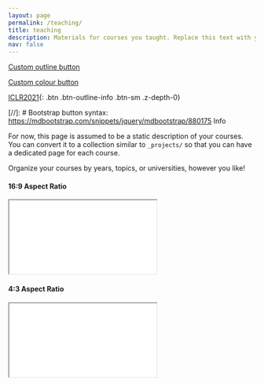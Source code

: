```yaml
---
layout: page
permalink: /teaching/
title: teaching
description: Materials for courses you taught. Replace this text with your description.
nav: false
---
```


<p><a href="#" class="btn btn-outline">Custom outline button</a></p>

<p><a href="#" class="btn btn-colour-1">Custom colour button</a></p>

[ICLR2021](https://openreview.net/forum?id=Iw4ZGwenbXf){: .btn .btn-outline-info .btn-sm .z-depth-0}

[//]: # Bootstrap button syntax: https://mdbootstrap.com/snippets/jquery/mdbootstrap/880175
<span class="badge badge-info pl-3 pr-3">Info</span>


For now, this page is assumed to be a static description of your courses. You can convert it to a collection similar to `_projects/` so that you can have a dedicated page for each course.

Organize your courses by years, topics, or universities, however you like!


<div class="row">
  <div class="col-sm-6">
    <!-- 16:9 -->
    <h4>16:9 Aspect Ratio</h4>
    <div class="embed-responsive embed-responsive-16by9">
      <iframe class="embed-responsive-item" src="//www.youtube.com/embed/zB4I68XVPzQ"></iframe>
    </div>
  </div>
  <div class="col-sm-6">
    <!-- 4:3 -->
    <h4>4:3 Aspect Ratio</h4>
    <div class="embed-responsive embed-responsive-4by3">
      <iframe class="embed-responsive-item" src="//www.youtube.com/embed/zB4I68XVPzQ"></iframe>
    </div>
  </div>
</div>
